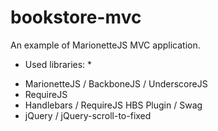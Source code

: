 # bookstore-mvc #

An example of MarionetteJS MVC application.
* Used libraries: *

- MarionetteJS / BackboneJS / UnderscoreJS
- RequireJS
- Handlebars / RequireJS HBS Plugin / Swag
- jQuery / jQuery-scroll-to-fixed

